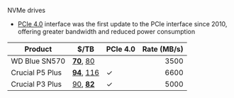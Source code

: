 NVMe drives

- [PCIe 4.0](https://www.pcworld.com/article/397566/pcie-40-everything-you-need-to-know-specs-compatibility.html) interface was the first update to the PCIe interface since 2010, offering greater bandwidth and reduced power consumption

| Product         | $/TB                                                                                                                                                             | PCIe 4.0 | Rate (MB/s) |
| --------------- | ---------------------------------------------------------------------------------------------------------------------------------------------------------------- | -------- | ----------: |
| WD Blue SN570   | [**70**](https://www.amazon.com/Western-Digital-SN570-Internal-Solid/dp/B09HKDQ1RN), [80](https://www.amazon.com/Western-Digital-SN570-Internal-Solid/dp/B09HKG6SDF) |          |        3500 |
| Crucial P5 Plus | [**94**](https://www.amazon.com/Crucial-Plus-500GB-PCIe-6600MB/dp/B098WL46RS), [116](https://www.amazon.com/Crucial-Plus-500GB-PCIe-6600MB/dp/B098W1NDV2)            | &check;  |        6600 |
| Crucial P3 Plus | [90](https://www.amazon.com/dp/B0B25NXWC7), [**82**](https://www.amazon.com/dp/B0B25NTRGD)                                                                           | &check;  |        5000 |
